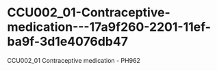 # CCU002_01-Contraceptive-medication---17a9f260-2201-11ef-ba9f-3d1e4076db47
CCU002_01 Contraceptive medication - PH962
